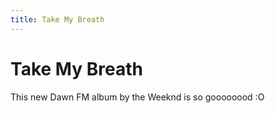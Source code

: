 ```yaml
---
title: Take My Breath
---
```


# Take My Breath

This new Dawn FM album by the Weeknd is so goooooood :O

